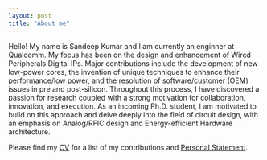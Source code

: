 ```yaml
---
layout: post
title: "About me"
---
```


Hello! My name is Sandeep Kumar and I am currently an enginner at Qualcomm. My focus has been on the design and enhancement of Wired Peripherals Digital IPs. Major contributions include the development of new low-power cores, the invention of unique techniques to enhance their performance/low power, and the resolution of software/customer (OEM) issues in pre and post-silicon. Throughout this process, I have discovered a passion for research coupled with a strong motivation for collaboration, innovation, and execution. As an incoming Ph.D. student, I am motivated to build on this approach and delve deeply into the field of circuit design, with an emphasis on Analog/RFIC design and Energy-efficient Hardware architecture.  

Please find my [CV](https://sandeep-kumaar.github.io/main/cv/) for a list of my contributions and [Personal Statement](https://sandeep-kumaar.github.io/main/ps/).
